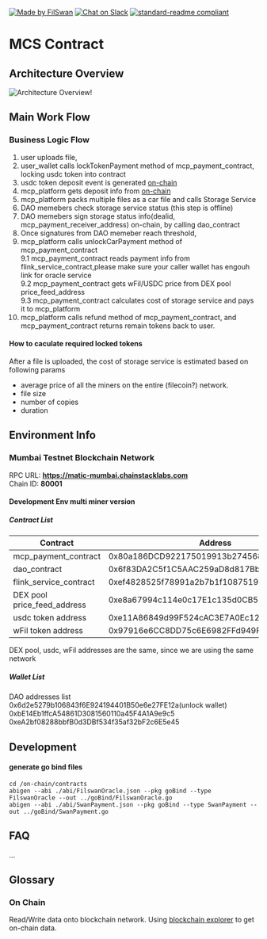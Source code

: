 [![Made by FilSwan](https://img.shields.io/badge/made%20by-FilSwan-green.svg)](https://www.filswan.com/)
[![Chat on Slack](https://img.shields.io/badge/slack-filswan.slack.com-green.svg)](https://filswan.slack.com)
[![standard-readme compliant](https://img.shields.io/badge/readme%20style-standard-brightgreen.svg)](https://github.com/RichardLitt/standard-readme)

# MCS Contract


## Architecture Overview

![Architecture Overview!](./docs/image/architecture.png "Contract Architecture Overview")


## Main Work Flow

### Business Logic Flow

1. user uploads file, 
2. user_wallet calls lockTokenPayment method of mcp_payment_contract, locking usdc token into contract
3. usdc token deposit event is generated [on-chain](#On-Chain)
4. mcp_platform gets deposit info from [on-chain](#On-Chain)
5. mcp_platform packs multiple files as a car file and calls Storage Service
6. DAO memebers check storage service status (this step is offline)
7. DAO memebers sign storage status info(dealid, mcp_payment_receiver_address) on-chain, by calling dao_contract
8. Once signatures from DAO memeber reach threshold, 
9. mcp_platform calls unlockCarPayment method of mcp_payment_contract  
9.1 mcp_payment_contract reads payment info from flink_service_contract,please make sure your caller wallet has engouh link for oracle service    
9.2 mcp_payment_contract gets wFil/USDC price from DEX pool price_feed_address   
9.3 mcp_payment_contract calculates cost of storage service and pays it to mcp_platform    
1.  mcp_platform calls refund method of mcp_payment_contract, and mcp_payment_contract returns remain tokens back to user.  




#### How to caculate required locked tokens
After a file is uploaded, the cost of storage service is estimated based on following params   
   - average price of all the miners on the entire (filecoin?) network.  
   - file size  
   - number of copies
   - duration  


## Environment Info

### Mumbai Testnet Blockchain Network
RPC URL: **https://matic-mumbai.chainstacklabs.com**      
Chain ID: **80001**
#### Development Env multi miner version
##### Contract List

|Contract   |  Address |
|---|---|
| mcp_payment_contract  | 0x80a186DCD922175019913b274568ab172F6E20b1  |
| dao_contract  | 0x6f83DA2C5f1C5AAC259aD8d817Bb92c2D863F74c  |
| flink_service_contract  | 0xef4828525f78991a2b7b1f108751948F16f25a3F  |
| DEX pool price_feed_address  | 0xe8a67994c114e0c17E1c135d0CB599a2394f1505  |
| usdc token address  | 0xe11A86849d99F524cAC3E7A0Ec1241828e332C62  |
| wFil token address  | 0x97916e6CC8DD75c6E6982FFd949Fc1768CF8c055  |

DEX pool, usdc, wFil addresses are the same, since we are using the same network
##### Wallet List
DAO addresses list  
0x6d2e5279b106843f6E924194401B50e6e27FE12a(unlock wallet)  
0xbE14Eb1ffcA54861D3081560110a45F4A1A9e9c5  
0xeA2bf08288bbfB0d3DBf534f35af32bF2c6E5e45  

## Development
#### generate go bind files
```
cd /on-chain/contracts
abigen --abi ./abi/FilswanOracle.json --pkg goBind --type FilswanOracle --out ../goBind/FilswanOracle.go
abigen --abi ./abi/SwanPayment.json --pkg goBind --type SwanPayment --out ../goBind/SwanPayment.go 
```
## FAQ
...

## Glossary
### On Chain
Read/Write data onto blockchain network. Using [blockchain explorer](https://mumbai.polygonscan.com/) to get on-chain data.
